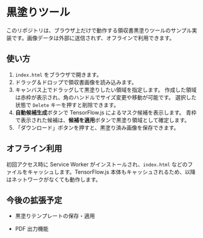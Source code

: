 # 黒塗りツール

このリポジトリは、ブラウザ上だけで動作する領収書黒塗りツールのサンプル実装です。画像データは外部に送信されず、オフラインで利用できます。

## 使い方

1. `index.html` をブラウザで開きます。
2. ドラッグ＆ドロップで領収書画像を読み込みます。
3. キャンバス上でドラッグして黒塗りしたい領域を指定します。
   作成した領域は赤枠が表示され、角のハンドルでサイズ変更や移動が可能です。
   選択した状態で `Delete` キーを押すと削除できます。
4. **自動候補生成**ボタンで TensorFlow.js によるマスク候補を表示します。
   青枠で表示された候補は、**候補を適用**ボタンで黒塗り領域として確定します。
5. 「ダウンロード」ボタンを押すと、黒塗り済み画像を保存できます。

## オフライン利用

初回アクセス時に Service Worker がインストールされ、`index.html` などのファイルをキャッシュします。TensorFlow.js 本体もキャッシュされるため、以降はネットワークがなくても動作します。

## 今後の拡張予定

- 黒塗りテンプレートの保存・適用

- PDF 出力機能

